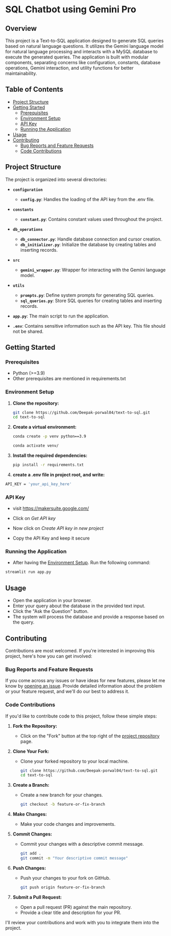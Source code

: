 # SQL Chatbot using Gemini Pro

## Overview

This project is a Text-to-SQL application designed to generate SQL queries based on natural language questions. It utilizes the Gemini language model for natural language processing and interacts with a MySQL database to execute the generated queries. The application is built with modular components, separating concerns like configuration, constants, database operations, Gemini interaction, and utility functions for better maintainability.

## Table of Contents

- [Project Structure](#project-structure)
- [Getting Started](#getting-started)
  - [Prerequisites](#prerequisites)
  - [Environment Setup](#environment-setup)
  - [API Key](#api-key)
  - [Running the Application](#running-the-application)
- [Usage](#usage)
- [Contributing](#contributing)
  - [Bug Reports and Feature Requests](#bug-reports-and-feature-requests)
  - [Code Contributions](#code-contributions)

## Project Structure

The project is organized into several directories:

- **`configuration`**
  - **`config.py`**: Handles the loading of the API key from the .env file.

- **`constants`**
  - **`constant.py`**: Contains constant values used throughout the project.

- **`db_operations`**
  - **`db_connector.py`**: Handle database connection and cursor creation.
  - **`db_initializer.py`**: Initialize the database by creating tables and inserting records.

- **`src`**
  - **`gemini_wrapper.py`**: Wrapper for interacting with the Gemini language model.

- **`utils`**
  - **`prompts.py`**: Define system prompts for generating SQL queries.
  - **`sql_queries.py`**: Store SQL queries for creating tables and inserting records.

- **`app.py`**: The main script to run the application.

- **`.env`**: Contains sensitive information such as the API key. This file should not be shared.

## Getting Started

### Prerequisites

- Python (>=3.9)
- Other prerequisites are mentioned in requirements.txt

### Environment Setup

1. **Clone the repository:**

   ```bash
   git clone https://github.com/Deepak-porwal04/text-to-sql.git
   cd text-to-sql

2. **Create a virtual environment:**
    ```bash
    conda create -p venv python==3.9
    ```
    ```bash
    conda activate venv/
    ```

3. **Install the required dependencies:**
    ```bash
    pip install -r requirements.txt
    ```
4. **create a .env file in project root, and write:**
```bash
API_KEY = 'your_api_key_here'
```

### API Key

- visit https://makersuite.google.com/

- Click on *Get API key*

- Now click on *Create API key in new project*

- Copy the API Key and keep it secure


### Running the Application

- After having the [Environment Setup](#environment-setup). Run the following command:
```bash
streamlit run app.py
```

## Usage
- Open the application in your browser.
- Enter your query about the database in the provided text input.
- Click the "Ask the Question" button.
- The system will process the database and provide a response based on the query.

## Contributing

Contributions are most welcomed. If you're interested in improving this project, here's how you can get involved:

### Bug Reports and Feature Requests

If you come across any issues or have ideas for new features, please let me know by [opening an issue](https://github.com/Deepak-porwal04/text-to-sql/issues). Provide detailed information about the problem or your feature request, and we'll do our best to address it.

### Code Contributions

If you'd like to contribute code to this project, follow these simple steps:

1. **Fork the Repository:**
   - Click on the "Fork" button at the top right of the [project repository](https://github.com/Deepak-porwal04/text-to-sql) page.

2. **Clone Your Fork:**
   - Clone your forked repository to your local machine.
     ```bash
     git clone https://github.com/Deepak-porwal04/text-to-sql.git
     cd text-to-sql
     ```

3. **Create a Branch:**
   - Create a new branch for your changes.
     ```bash
     git checkout -b feature-or-fix-branch
     ```

4. **Make Changes:**
   - Make your code changes and improvements.

5. **Commit Changes:**
   - Commit your changes with a descriptive commit message.
     ```bash
     git add .
     git commit -m "Your descriptive commit message"
     ```

6. **Push Changes:**
   - Push your changes to your fork on GitHub.
     ```bash
     git push origin feature-or-fix-branch
     ```

7. **Submit a Pull Request:**
   - Open a pull request (PR) against the main repository.
   - Provide a clear title and description for your PR.

I'll review your contributions and work with you to integrate them into the project.

